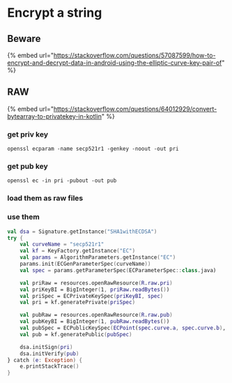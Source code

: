 # Encrypt a string

## Beware

{% embed url="https://stackoverflow.com/questions/57087599/how-to-encrypt-and-decrypt-data-in-android-using-the-elliptic-curve-key-pair-of" %}

## RAW

{% embed url="https://stackoverflow.com/questions/64012929/convert-bytearray-to-privatekey-in-kotlin" %}

### get priv key

```
openssl ecparam -name secp521r1 -genkey -noout -out pri
```

### get pub key

```
openssl ec -in pri -pubout -out pub
```

### load them as raw files

### use them

```kotlin
val dsa = Signature.getInstance("SHA1withECDSA")
try {
    val curveName = "secp521r1"
    val kf = KeyFactory.getInstance("EC")
    val params = AlgorithmParameters.getInstance("EC")
    params.init(ECGenParameterSpec(curveName))
    val spec = params.getParameterSpec(ECParameterSpec::class.java)

    val priRaw = resources.openRawResource(R.raw.pri)
    val priKeyBI = BigInteger(1, priRaw.readBytes())
    val priSpec = ECPrivateKeySpec(priKeyBI, spec)
    val pri = kf.generatePrivate(priSpec)

    val pubRaw = resources.openRawResource(R.raw.pub)
    val pubKeyBI = BigInteger(1, pubRaw.readBytes())
    val pubSpec = ECPublicKeySpec(ECPoint(spec.curve.a, spec.curve.b), spec)
    val pub = kf.generatePublic(pubSpec)

    dsa.initSign(pri)
    dsa.initVerify(pub)
} catch (e: Exception) {
    e.printStackTrace()
}
```
